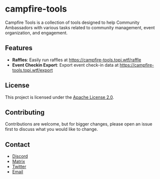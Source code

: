 # campfire-tools

Campfire Tools is a collection of tools designed to help Community Ambassadors with various tasks related to community management, event organization, and engagement.

## Features

- **Raffles**: Easily run raffles at https://campfire-tools.topi.wtf/raffle
- **Event Checkin Export**: Export event check-in data at https://campfire-tools.topi.wtf/export

## License

This project is licensed under the [Apache License 2.0](LICENSE).

## Contributing

Contributions are welcome, but for bigger changes, please open an issue first to discuss what you would like to change.

## Contact

- [Discord](https://discord.gg/sD3ABd5)
- [Matrix](https://matrix.to/#/@topi:topi.wtf)
- [Twitter](https://twitter.com/topi314)
- [Email](mailto:hi@topi.wtf)
